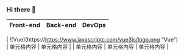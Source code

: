 ### Hi there 👋

| Front-end | Back-end | DevOps |
| --------- | -------- | ------ |

| ![Vue](https://https://www.javascriptc.com/vue3js/logo.png “Vue”)  
 | 单元格内容 | 单元格内容 |
| 单元格内容 | 单元格内容 | 单元格内容 |

<!--
**Kenny-24/Kenny-24** is a ✨ _special_ ✨ repository because its `README.md` (this file) appears on your GitHub profile.

Here are some ideas to get you started:

- 🔭 I’m currently working on ...
- 🌱 I’m currently learning ...
- 👯 I’m looking to collaborate on ...
- 🤔 I’m looking for help with ...
- 💬 Ask me about ...
- 📫 How to reach me: ...
- 😄 Pronouns: ...
- ⚡ Fun fact: ...
-->

